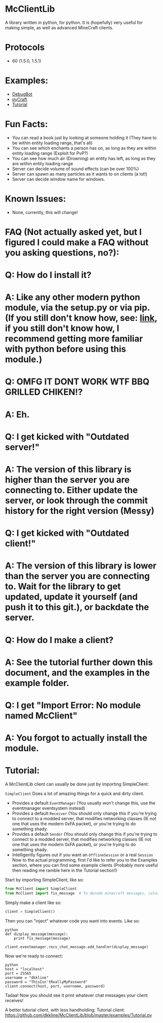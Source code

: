 McClientLib
===========

A library written in python, for python. It is (hopefully) very useful for making simple, as well as advanced MineCraft clients.

Protocols
=====
* 60 (1.5.0, 1.5.1)

Examples:
=====
* [DebugBot](https://github.com/dkkline/McClientLib/blob/master/examples/DebugBot/)
* [pyCraft](https://github.com/dkkline/pyCraft)
* [Tutorial](https://github.com/dkkline/McClientLib/blob/master/examples/Tutorial.py)

Fun Facts:
=====
* You can read a book just by looking at someone holding it (They have to be within entity loading range, that's all)
* You can see which enchants a person has on, as long as they are within entity loading range (Exploit for PvP?)
* You can see how much air (Drowning) an entity has left, as long as they are within entity loading range
* Server can decide volume of sound effects (can be over 100%)
* Server can spawn as many particles as it wants to on clients (a lot!)
* Server can decide window name for windows.

Known Issues:
=====
* None, currently, this will change!

FAQ (Not actually asked yet, but I figured I could make a FAQ without you asking questions, no?):
=====
# Q: How do I install it?
# A: Like any other modern python module, via the setup.py or via pip. (If you still don't know how, see: [link](http://docs.python.org/2/install/), if you still don't know how, I recommend getting more familiar with python before using this module.)

# Q: OMFG IT DONT WORK WTF BBQ GRILLED CHIKEN!?
# A: Eh.

# Q: I get kicked with "Outdated server!"
# A: The version of this library is higher than the server you are connecting to. Either update the server, or look through the commit history for the right version (Messy)

# Q: I get kicked with "Outdated client!"
# A: The version of this library is lower than the server you are connecting to. Wait for the library to get updated, update it yourself (and push it to this git.), or backdate the server.

# Q: How do I make a client?
# A: See the tutorial further down this document, and the examples in the example folder.

# Q: I get "Import Error: No module named McClient"
# A: You forgot to actually install the module.



Tutorial:
=====
A McClientLib client can usually be done just by importing SimpleClient:


`SimpleClient` Does a lot of amazing things for a quick and dirty client.
* Provides a default `EventManager` (You usually won't change this, use the eventmanager eventsystem instead)
* Provides a default `Receiver` (You should only change this if you're trying to connect to a modded server, that modifies networking classes (IE not one that uses the modern 0xFA packet), or you're trying to do something shady.
* Provides a default `Sender` (You should only change this if you're trying to connect to a modded server, that modifies networking classes (IE not one that uses the modern 0xFA packet), or you're trying to do something shady.
* Intelligently figures out if you want an `OfflineSession` or a real `Session`
Now to the actual programming, first I'd like to refer you to the Examples section, where you can find some example clients (Probably more useful then reading me ramble here in the Tutorial section!)

Start by importing SimpleClient, like so:
```python
from McClient import SimpleClient
from McClient import fix_message  # To decode minecraft messages, colors etc.
```

Simply make a client like so:
```python
client = SimpleClient()
```

Then you can "inject" whatever code you want into events. Like so:
```
python
def display_message(message):
    print fix_message(message)

client.eventmanager.recv_chat_message.add_handler(display_message)
```

Now we're ready to connect:
```
python
host = "localhost"
port = 25565
username = "dkkline"
password = "ThisIsn'tReallyMyPassword"
client.connect(host, port, username, password)
```
Tadaa! Now you should see it print whatever chat messages your client receives!

A better tutorial client, with less handholding:
Tutorial client: https://github.com/dkkline/McClientLib/blob/master/examples/Tutorial.py

